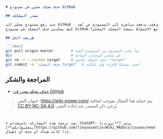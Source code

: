 ```markdown
# حذف مجلد معين في مستودع GitHub

## مصدر المشكلة

عند رفع مستودع محلي إلى GitHub ، نسيت تجاهل مجلد معين وقمت بدفعه مباشرة إلى المستودع عن بُعد.  
كيف يمكنني حذف المجلد في مستودع GitHub مع الاحتفاظ بنسخة المجلد المحلي؟

## طريقة الحل

```shell
git pull origin master        # ابدأ بجلب المشروع من المستودع البعيد
dir                           # قم بفحص المجلدات المتاحة
git rm -r --cached target     # حذف المجلد بالاسم "target"
git commit -m 'حذف المجلد target'  # أضف توضيحًا للإجراء وقُم بالتأكيد
```

## المراجعة والشكر

- [حذف مجلد معين في GitHub](https://blog.csdn.net/wudinaniya/article/details/77508229)

> عنوان النص: <https://wiki-power.com/>
> يتم حماية هذا المقال بموجب اتفاقية [CC BY-NC-SA 4.0](https://creativecommons.org/licenses/by/4.0/deed.zh)، يُرجى ذكر المصدر عند إعادة النشر.
```


> تمت ترجمة هذه المشاركة باستخدام ChatGPT، يرجى [**تزويدنا بتعليقاتكم**](https://github.com/linyuxuanlin/Wiki_MkDocs/issues/new) إذا كانت هناك أي حذف أو إهمال.